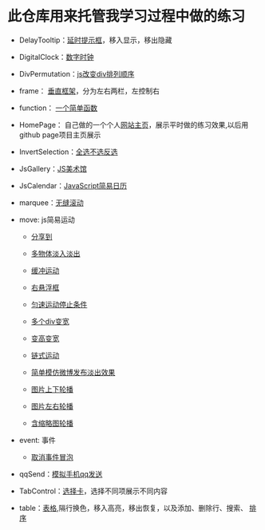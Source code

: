 # 此仓库用来托管我学习过程中做的练习

*   DelayTooltip：[延时提示框](http://byalice.github.io/DailyPractice/DelayTooltip/1.html)，移入显示，移出隐藏

*   DigitalClock：[数字时钟](http://byalice.github.io/DailyPractice/DigitalClock/index.html)

*   DivPermutation：[js改变div排列顺序](http://byalice.github.io/DailyPractice/DivPermutation/1.html)

*   frame： [垂直框架](http://byalice.github.io/DailyPractice/frame/index.html)，分为左右两栏，左控制右

*   function： [一个简单函数](http://byalice.github.io/DailyPractice/function/1.html)

*   HomePage： 自己做的一个个人[网站主页](http://senyu.website/)，展示平时做的练习效果,以后用github page项目主页展示

*   InvertSelection：[全选不选反选](http://byalice.github.io/DailyPractice/InvertSelection/1.html)

*   JsGallery：[JS美术馆](http://byalice.github.io/DailyPractice/JsGallery/gallery.html)

*   JsCalendar：[JavaScript简易日历](http://byalice.github.io/DailyPractice/JsCalendar/1.html)

*   marquee：[无缝滚动](http://byalice.github.io/DailyPractice/marquee/index.html)

* move: js简易运动

  * [分享到](http://byalice.github.io/DailyPractice/move/1.html)

  * [多物体淡入淡出](http://byalice.github.io/DailyPractice/move/2.html)

  * [缓冲运动](http://byalice.github.io/DailyPractice/move/3.html)

  * [右悬浮框](http://byalice.github.io/DailyPractice/move/4.html)

  * [匀速运动停止条件](http://byalice.github.io/DailyPractice/move/5.html)

  * [多个div变宽](http://byalice.github.io/DailyPractice/move/6.html)

  * [变高变宽](http://byalice.github.io/DailyPractice/move/8.html)

  * [链式运动](http://byalice.github.io/DailyPractice/move/7.html)

  * [简单模仿微博发布淡出效果](http://byalice.github.io/DailyPractice/move/9.html)

  * [图片上下轮播](http://byalice.github.io/DailyPractice/move/10.html)

  * [图片左右轮播](http://byalice.github.io/DailyPractice/move/11.html)

  * [含缩略图轮播](http://byalice.github.io/DailyPractice/move/12.html)




* event: 事件

	* [取消事件冒泡](http://byalice.github.io/DailyPractice/event/1.html)





*   qqSend：[模拟手机qq发送](http://byalice.github.io/DailyPractice/qqSend/1.html)

*   TabControl：[选择卡](http://byalice.github.io/DailyPractice/TabControl/1.html)，选择不同项展示不同内容

*   table：[表格](http://byalice.github.io/DailyPractice/table/1.html),隔行换色，移入高亮，移出恢复，以及添加、删除行、搜索、
[排序](http://byalice.github.io/DailyPractice/table/2.html)
